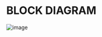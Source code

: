 # BLOCK DIAGRAM

![image](https://user-images.githubusercontent.com/94245015/143779074-3eb5fa13-50f0-4645-bf46-716d4c8a1183.png)

